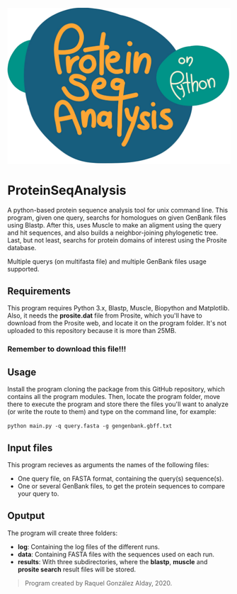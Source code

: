 ![logo](logo_psa.png)



# ProteinSeqAnalysis
A python-based protein sequence analysis tool for unix command line. This program, given one query, searchs for homologues on given GenBank files using Blastp. After this, uses Muscle to make an aligment using the query and hit sequences, and also builds a neighbor-joining phylogenetic tree. Last, but not least, searchs for protein domains of interest using the Prosite database.

Multiple querys (on multifasta file) and multiple GenBank files usage supported.

## Requirements
This program requires Python 3.x, Blastp, Muscle, Biopython and Matplotlib. Also, it needs the **prosite.dat** file from Prosite, which you'll have to download from the Prosite web, and locate it on the program folder. It's not uploaded to this repository because it is more than 25MB.
### Remember to download this file!!!

## Usage
Install the program cloning the package from this GitHub repository, which contains all the program modules. Then, locate the program folder, move there to execute the program and store there the files you'll want to analyze (or write the route to them) and type on the command line, for example:

```python main.py -q query.fasta -g gengenbank.gbff.txt```

## Input files
This program recieves as arguments the names of the following files:
- One query file, on FASTA format, containing the query(s) sequence(s).
- One or several GenBank files, to get the protein sequences to compare your query to.

## Oputput
The program will create three folders:
- **log**: Containing the log files of the different runs.
- **data**: Containing FASTA files with the sequences used on each run.
- **results**: With three subdirectories, where the __blastp__, __muscle__ and __prosite search__ result files will be stored.



> Program created by Raquel González Alday, 2020.
